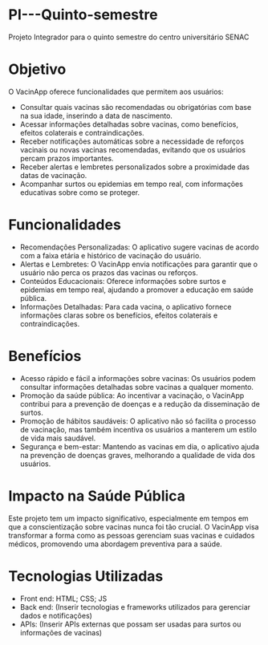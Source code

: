 # PI---Quinto-semestre
Projeto Integrador para o quinto semestre do centro universitário SENAC

 # Objetivo

O VacinApp oferece funcionalidades que permitem aos usuários:

- Consultar quais vacinas são recomendadas ou obrigatórias com base na sua idade, inserindo a data de nascimento.
- Acessar informações detalhadas sobre vacinas, como benefícios, efeitos colaterais e contraindicações.
- Receber notificações automáticas sobre a necessidade de reforços vacinais ou novas vacinas recomendadas, evitando que os usuários percam prazos importantes.
- Receber alertas e lembretes personalizados sobre a proximidade das datas de vacinação.
- Acompanhar surtos ou epidemias em tempo real, com informações educativas sobre como se proteger.

# Funcionalidades

- Recomendações Personalizadas: O aplicativo sugere vacinas de acordo com a faixa etária e histórico de vacinação do usuário.
- Alertas e Lembretes: O VacinApp envia notificações para garantir que o usuário não perca os prazos das vacinas ou reforços.
- Conteúdos Educacionais: Oferece informações sobre surtos e epidemias em tempo real, ajudando a promover a educação em saúde pública.
- Informações Detalhadas: Para cada vacina, o aplicativo fornece informações claras sobre os benefícios, efeitos colaterais e contraindicações.
  
# Benefícios

- Acesso rápido e fácil a informações sobre vacinas: Os usuários podem consultar informações detalhadas sobre vacinas a qualquer momento.
- Promoção da saúde pública: Ao incentivar a vacinação, o VacinApp contribui para a prevenção de doenças e a redução da disseminação de surtos.
- Promoção de hábitos saudáveis: O aplicativo não só facilita o processo de vacinação, mas também incentiva os usuários a manterem um estilo de vida mais saudável.
- Segurança e bem-estar: Mantendo as vacinas em dia, o aplicativo ajuda na prevenção de doenças graves, melhorando a qualidade de vida dos usuários.

# Impacto na Saúde Pública

Este projeto tem um impacto significativo, especialmente em tempos em que a conscientização sobre vacinas nunca foi tão crucial. O VacinApp visa transformar a forma como as pessoas gerenciam suas vacinas e cuidados médicos, promovendo uma abordagem preventiva para a saúde.

# Tecnologias Utilizadas

- Front end: HTML; CSS; JS
- Back end: (Inserir tecnologias e frameworks utilizados para gerenciar dados e notificações)
- APIs: (Inserir APIs externas que possam ser usadas para surtos ou informações de vacinas)

